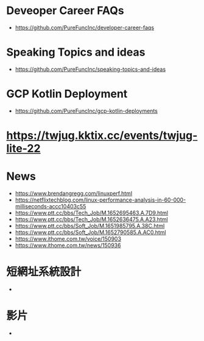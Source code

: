 # Deveoper Career FAQs
* https://github.com/PureFuncInc/developer-career-faqs

# Speaking Topics and ideas
* https://github.com/PureFuncInc/speaking-topics-and-ideas 

# GCP Kotlin Deployment
* https://github.com/PureFuncInc/gcp-kotlin-deployments

# https://twjug.kktix.cc/events/twjug-lite-22

# News
* https://www.brendangregg.com/linuxperf.html
* https://netflixtechblog.com/linux-performance-analysis-in-60-000-milliseconds-accc10403c55
* https://www.ptt.cc/bbs/Tech_Job/M.1652695463.A.7D9.html
* https://www.ptt.cc/bbs/Tech_Job/M.1652636475.A.A23.html
* https://www.ptt.cc/bbs/Soft_Job/M.1651985795.A.38C.html
* https://www.ptt.cc/bbs/Soft_Job/M.1652790585.A.AC0.html
* https://www.ithome.com.tw/voice/150903
* https://www.ithome.com.tw/news/150936

# 短網址系統設計
* 

# 影片
* 


